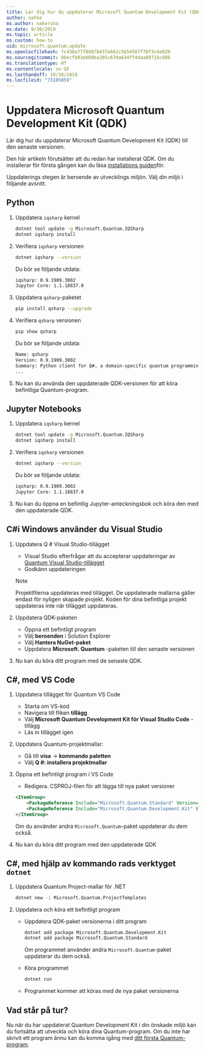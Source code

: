 ```yaml
---
title: Lär dig hur du uppdaterar Microsoft Quantum Development Kit (QDK)
author: natke
ms.author: nakersha
ms.date: 9/30/2019
ms.topic: article
ms.custom: how-to
uid: microsoft.quantum.update
ms.openlocfilehash: fc430a77f88878437e662c5b54507f70f3c6e020
ms.sourcegitcommit: 8becfb03eb60ba205c670a634ff4daa8071bcd06
ms.translationtype: HT
ms.contentlocale: sv-SE
ms.lasthandoff: 10/30/2019
ms.locfileid: "73185859"
---
```

# <a name="update-the-microsoft-quantum-development-kit-qdk"></a>Uppdatera Microsoft Quantum Development Kit (QDK)

Lär dig hur du uppdaterar Microsoft Quantum Development Kit (QDK) till den senaste versionen.

Den här artikeln förutsätter att du redan har installerat QDK. Om du installerar för första gången kan du läsa [installations guiden](xref:microsoft.quantum.install)för.

Uppdaterings stegen är beroende av utvecklings miljön. Välj din miljö i följande avsnitt.

## <a name="python"></a>Python

1. Uppdatera `iqsharp` kernel

    ```bash
    dotnet tool update -g Microsoft.Quantum.IQSharp
    dotnet iqsharp install
    ```

1. Verifiera `iqsharp` versionen

    ```bash
    dotnet iqsharp --version
    ```

    Du bör se följande utdata:

    ```bash
    iqsharp: 0.9.1909.3002
    Jupyter Core: 1.1.18837.0
    ```

1. Uppdatera `qsharp`-paketet

    ```bash
    pip install qsharp --upgrade
    ```

1. Verifiera `qsharp` versionen

    ```bash
    pip show qsharp
    ```

    Du bör se följande utdata:

    ```bash
    Name: qsharp
    Version: 0.9.1909.3002
    Summary: Python client for Q#, a domain-specific quantum programming language
    ...
    ```

1. Nu kan du använda den uppdaterade QDK-versionen för att köra befintliga Quantum-program.

## <a name="jupyter-notebooks"></a>Jupyter Notebooks

1. Uppdatera `iqsharp` kernel

    ```bash
    dotnet tool update -g Microsoft.Quantum.IQSharp
    dotnet iqsharp install
    ```

1. Verifiera `iqsharp` versionen

    ```bash
    dotnet iqsharp --version
    ```

    Du bör se följande utdata:

    ```bash
    iqsharp: 0.9.1909.3002
    Jupyter Core: 1.1.18837.0
    ```

1. Nu kan du öppna en befintlig Jupyter-anteckningsbok och köra den med den uppdaterade QDK.

## <a name="c-on-windows-using-visual-studio"></a>C#i Windows använder du Visual Studio

1. Uppdatera Q # Visual Studio-tillägget

    - Visual Studio efterfrågar att du accepterar uppdateringar av [Quantum Visual Studio-tillägget](https://marketplace.visualstudio.com/items?itemName=quantum.DevKit)
    - Godkänn uppdateringen

    > [!NOTE]
    > Projektfilerna uppdateras med tillägget. De uppdaterade mallarna gäller endast för nyligen skapade projekt. Koden för dina befintliga projekt uppdateras inte när tillägget uppdateras.

1. Uppdatera QDK-paketen

    - Öppna ett befintligt program
    - Välj **beroenden** i Solution Explorer
    - Välj **Hantera NuGet-paket**
    - Uppdatera **Microsoft. Quantum** -paketen till den senaste versionen

1. Nu kan du köra ditt program med de senaste QDK.

## <a name="c-using-vs-code"></a>C#, med VS Code

1. Uppdatera tillägget för Quantum VS Code

    - Starta om VS-kod
    - Navigera till fliken **tillägg**
    - Välj **Microsoft Quantum Development Kit för Visual Studio Code** -tillägg
    - Läs in tillägget igen

1. Uppdatera Quantum-projektmallar:

   - Gå till **visa** -> **kommando paletten**
   - Välj **Q #: installera projektmallar**

1. Öppna ett befintligt program i VS Code

   - Redigera. CSPROJ-filen för att lägga till nya paket versioner

    ```xml
    <ItemGroup>
        <PackageReference Include="Microsoft.Quantum.Standard" Version="0.9.1909.3002" />
        <PackageReference Include="Microsoft.Quantum.Development.Kit" Version="0.9.1909.3002" />
    </ItemGroup>
    ```

    Om du använder andra `Microsoft.Quantum`-paket uppdaterar du dem också.

1. Nu kan du köra ditt program med den uppdaterade QDK

## <a name="c-using-the-dotnet-command-line-tool"></a>C#, med hjälp av kommando rads verktyget `dotnet`

1. Uppdatera Quantum Project-mallar för .NET

    ```bash
    dotnet new -i Microsoft.Quantum.ProjectTemplates
    ```

1. Uppdatera och köra ett befintligt program

    - Uppdatera QDK-paket versionerna i ditt program

        ```bash
        dotnet add package Microsoft.Quantum.Development.Kit
        dotnet add package Microsoft.Quantum.Standard
        ```

        Om programmet använder andra `Microsoft.Quantum`-paket uppdaterar du dem också.

    - Köra programmet

        ```bash
        dotnet run
        ```

    - Programmet kommer att köras med de nya paket versionerna

## <a name="whats-next"></a>Vad står på tur?

Nu när du har uppdaterat Quantum Development Kit i din önskade miljö kan du fortsätta att utveckla och köra dina Quantum-program. Om du inte har skrivit ett program ännu kan du komma igång med [ditt första Quantum-program](xref:microsoft.quantum.write-program).
